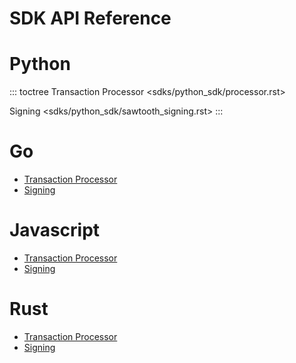 # SDK API Reference

# Python

<!--
  Licensed under Creative Commons Attribution 4.0 International License
  https://creativecommons.org/licenses/by/4.0/
-->

::: toctree
Transaction Processor \<sdks/python_sdk/processor.rst>

Signing \<sdks/python_sdk/sawtooth_signing.rst>
:::

# Go

-   [Transaction Processor](go_sdk/processor.html#http://)
-   [Signing](go_sdk/signing.html#http://)

# Javascript

-   [Transaction
    Processor](https://sawtooth.hyperledger.org/docs/js-sdk/releases/latest/module-processor.html)
-   [Signing](https://sawtooth.hyperledger.org/docs/js-sdk/releases/latest/module-signing.html)

# Rust

-   [Transaction
    Processor](rust_sdk/doc/sawtooth_sdk/processor/index.html#http://)
-   [Signing](rust_sdk/doc/sawtooth_sdk/signing/index.html#http://)
